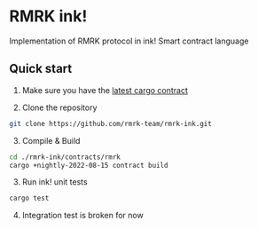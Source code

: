 # RMRK ink!

Implementation of RMRK protocol in ink! Smart contract language


## Quick start

1. Make sure you have the [latest cargo contract](https://crates.io/crates/cargo-contract)


2. Clone the repository

```sh
git clone https://github.com/rmrk-team/rmrk-ink.git
```

3. Compile & Build

```sh
cd ./rmrk-ink/contracts/rmrk
cargo +nightly-2022-08-15 contract build
```

3. Run ink! unit tests

```sh
cargo test
```

4. Integration test is broken for now
